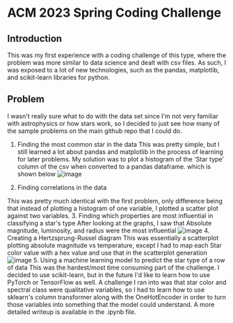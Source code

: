 # ACM 2023 Spring Coding Challenge
## Introduction
This was my first experience with a coding challenge of this type, where the problem was more similar to data science and dealt with csv files.
As such, I was exposed to a lot of new technologies, such as the pandas, matplotlib, and scikit-learn libraries for python.

## Problem
I wasn't really sure what to do with the data set since I'm not very familiar with astrophysics or how stars work, so I decided to just see how many of the sample problems on the main github repo that I could do.
1. Finding the most common star in the data
This was pretty simple, but I still learned a lot about pandas and matplotlib in the process of learning for later problems.
My solution was to plot a histogram of the 'Star type' column of the csv when converted to a pandas dataframe. which is shown below
![image](https://i.imgur.com/mRXltm3.png)

2. Finding correlations in the data

This was pretty much identical with the first problem, only difference being that instead of plotting a histogram of one variable, I plotted a scatter plot against two variables.
3. Finding which properties are most influential in classifying a star's type
After looking at the graphs, I saw that Absolute magnitude, luminosity, and radius were the most influential
![image](https://i.imgur.com/fglRArI.png)
4. Creating a Hertzsprung-Russel diagram
This was essentially a scatterplot plotting absolute magnitude vs temperature, except I had to map each Star color value with a hex value and use that in the scatterplot generation
![image](https://i.imgur.com/LejGf5A.png)
5. Using a machine learning model to predict the star type of a row of data
This was the hardest/most time consuming part of the challenge. I decided to use scikit-learn, but in the future I'd like to learn how to use PyTorch or TensorFlow as well.
A challenge I ran into was that star color and spectral class were qualitative variables, so I had to learn how to use sklearn's column transformer along with the OneHotEncoder in order to turn those variables into something that the model could understand.
A more detailed writeup is available in the .ipynb file.
